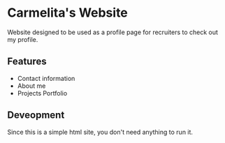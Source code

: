 # Carmelita's Website
Website designed to be used as a profile page for recruiters to check out my profile.

## Features
- Contact information
- About me
- Projects Portfolio

## Deveopment
Since this is a simple html site, you don't need anything to run it.